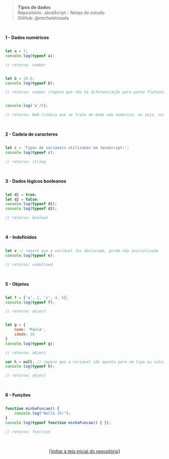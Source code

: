 > **Tipos de dados**  
> Repositório: JavaScript - Notas de estudo     
> GitHub: @michelelozada
&nbsp;
     
&nbsp;   

**1 - Dados numéricos**  
```js

let a = 7;
console.log(typeof a);

// retorna: number 
```

```js

let b = 10.5;
console.log(typeof b);

// retorna: number (repare que não há diferenciação para ponto flutuante!)
```

```js

console.log('a'/5);

// retorna: NaN (indica que se trata de dado não numérico, ou seja, not a number)
```

&nbsp;   

**2 - Cadeia de caracteres**  
```js

let c = 'Tipos de variáveis utilizadas em JavaScript!';
console.log(typeof c);

// retorna: string
```

&nbsp;   

**3 - Dados lógicos booleanos**  
```js

let d1 = true;
let d2 = false;
console.log(typeof d1);
console.log(typeof d2);

// retorna: boolean
```

&nbsp;   

**4 - Indefinidos**  
```js

let e // repare que a variável foi declarada, porém não inicializada
console.log(typeof e);

// retorna: undefined 
```

&nbsp;   

**5 - Objetos**  
```js

let f = ['a', 2, 'c', 4, 5];
console.log(typeof f);

// retorna: object
```
```js

let g = {
    nome: 'Paola',
    idade: 16
}
console.log(typeof g);

// retorna: object
```
```js
var h = null; // repare que a variável não aponta para um tipo ou valor
console.log(typeof h);

// retorna: object
```

&nbsp;   

**6 - Funções**
```js

function minhaFuncao() {
    console.log("Hello JS!");
}
console.log(typeof function minhaFuncao() { });

// retorna: function
```

&nbsp;

<div align="center">
<a href="https://github.com/michelelozada/JavaScript-Study-Notes">[Voltar à tela inicial do repositório]</a>
</div>